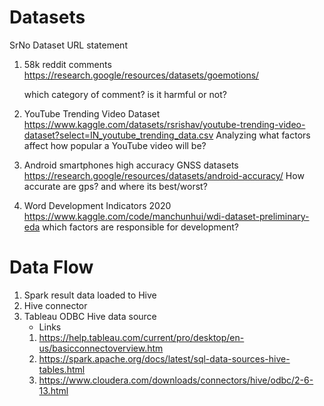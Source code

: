# Datasets

SrNo 	Dataset URL statement
1. 	58k reddit comments	
	https://research.google/resources/datasets/goemotions/
	
	which category of comment? is it harmful or not?
				
2. 	YouTube Trending Video Dataset
	https://www.kaggle.com/datasets/rsrishav/youtube-trending-video-dataset?select=IN_youtube_trending_data.csv
	Analyzing what factors affect how popular a YouTube video will be?

3.  Android smartphones high accuracy GNSS datasets
	https://research.google/resources/datasets/android-accuracy/
	How accurate are gps? and where its best/worst?
	
4. 	Word Development Indicators 2020
	https://www.kaggle.com/code/manchunhui/wdi-dataset-preliminary-eda
	which factors are responsible for development? 
	
	
# Data Flow

1. Spark result data loaded to Hive
2. Hive connector 
3. Tableau ODBC Hive data source
	* Links
	1. https://help.tableau.com/current/pro/desktop/en-us/basicconnectoverview.htm
	2. https://spark.apache.org/docs/latest/sql-data-sources-hive-tables.html
	3. https://www.cloudera.com/downloads/connectors/hive/odbc/2-6-13.html
		
